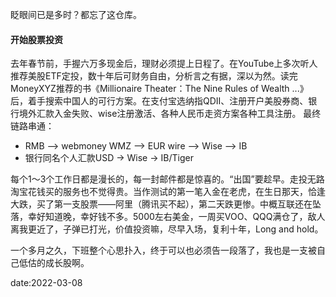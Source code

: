 眨眼间已是多时？都忘了这仓库。

#### 开始股票投资
去年春节前，手握六万多现金后，理财必须提上日程了。在YouTube上多次听人推荐美股ETF定投，数十年后可财务自由，分析言之有据，深以为然。读完MoneyXYZ推荐的书《Millionaire Theater：The Nine Rules of Wealth ...》后，着手搜索中国人的可行方案。在支付宝选纳指QDII、注册开户美股券商、银行境外汇款入金失败、wise注册激活、各种人民币走资方案各种工具注册。
最终链路串通：
- RMB --> webmoney WMZ --> EUR wire --> Wise --> IB
- 银行同名个人汇款USD -> Wise -> IB/Tiger

每个1～3个工作日都是漫长的，每一封邮件都是惊喜的。“出国”要趁早。走投无路淘宝花钱买的服务也不觉得贵。当作测试的第一笔入金在老虎，在生日那天，恰逢大跌，买了第一支股票——阿里（腾讯买不起），第二天跌更惨。中概互联还在坠落，幸好知道晚，幸好钱不多。5000左右美金，一周买VOO、QQQ满仓了，敌人离我更近了，子弹已打光，价值投资嘛，尽早入场，复利十年，Long and hold。

一个多月之久，下班整个心思扑入，终于可以也必须告一段落了，我也是一支被自己低估的成长股啊。

date:2022-03-08

